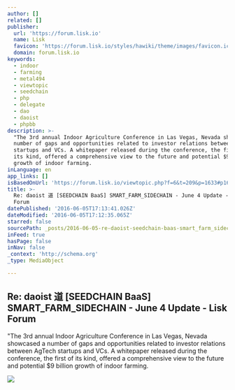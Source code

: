 ```yaml
---
author: []
related: []
publisher:
  url: 'https://forum.lisk.io'
  name: Lisk
  favicon: 'https://forum.lisk.io/styles/hawiki/theme/images/favicon.ico'
  domain: forum.lisk.io
keywords:
  - indoor
  - farming
  - metal494
  - viewtopic
  - seedchain
  - php
  - delegate
  - dao
  - daoist
  - phpbb
description: >-
  "The 3rd annual Indoor Agriculture Conference in Las Vegas, Nevada showcased a
  number of gaps and opportunities related to investor relations between AgTech
  startups and VCs. A whitepaper released during the conference, the first of
  its kind, offered a comprehensive view to the future and potential $9 billion
  growth of indoor farming.
inLanguage: en
app_links: []
isBasedOnUrl: 'https://forum.lisk.io/viewtopic.php?f=6&t=209&p=1633#p1633'
title: >-
  Re: daoist 道 [SEEDCHAIN BaaS] SMART_FARM_SIDECHAIN - June 4 Update - Lisk
  Forum
datePublished: '2016-06-05T17:13:41.026Z'
dateModified: '2016-06-05T17:12:35.065Z'
starred: false
sourcePath: _posts/2016-06-05-re-daoist-seedchain-baas-smart_farm_sidechain-june-4.md
inFeed: true
hasPage: false
inNav: false
_context: 'http://schema.org'
_type: MediaObject

---
```

<article style=""><h1>Re: daoist 道 [SEEDCHAIN BaaS] SMART_FARM_SIDECHAIN - June 4 Update - Lisk Forum</h1><p>"The 3rd annual Indoor Agriculture Conference in Las Vegas, Nevada showcased a number of gaps and opportunities related to investor relations between AgTech startups and VCs. A whitepaper released during the conference, the first of its kind, offered a comprehensive view to the future and potential $9 billion growth of indoor farming.</p><img src="https://www.filepicker.io/api/file/vosy017MTleJftBDinew" /></article>